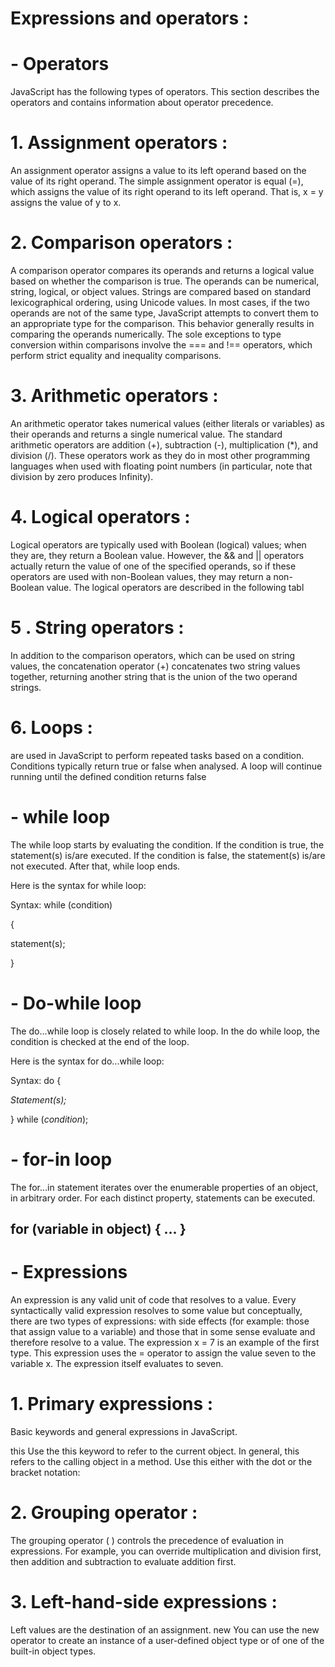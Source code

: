 # Expressions and operators : 

# - Operators
JavaScript has the following types of operators. This section describes the operators and contains information about operator precedence. 

# 1. Assignment operators :
An assignment operator assigns a value to its left operand based on the value of its right operand. The simple assignment operator is equal (=), which assigns the value of its right operand to its left operand. That is, x = y assigns the value of y to x.

# 2. Comparison operators :

A comparison operator compares its operands and returns a logical value based on whether the comparison is true. The operands can be numerical, string, logical, or object values. Strings are compared based on standard lexicographical ordering, using Unicode values. In most cases, if the two operands are not of the same type, JavaScript attempts to convert them to an appropriate type for the comparison. This behavior generally results in comparing the operands numerically. The sole exceptions to type conversion within comparisons involve the === and !== operators, which perform strict equality and inequality comparisons.

# 3. Arithmetic operators :
An arithmetic operator takes numerical values (either literals or variables) as their operands and returns a single numerical value. The standard arithmetic operators are addition (+), subtraction (-), multiplication (*), and division (/). These operators work as they do in most other programming languages when used with floating point numbers (in particular, note that division by zero produces Infinity).

# 4.  Logical operators :

Logical operators are typically used with Boolean (logical) values; when they are, they return a Boolean value. However, the && and || operators actually return the value of one of the specified operands, so if these operators are used with non-Boolean values, they may return a non-Boolean value. The logical operators are described in the following tabl

# 5 . String operators :
In addition to the comparison operators, which can be used on string values, the concatenation operator (+) concatenates two string values together, returning another string that is the union of the two operand strings.

# 6. Loops :
 are used in JavaScript to perform repeated tasks based on a condition. Conditions typically return true or false when analysed. A loop will continue running until the defined condition returns false 


 # -  while loop
The while loop starts by evaluating the condition. If the condition is true, the statement(s) is/are executed. If the condition is false, the statement(s) is/are not executed. After that, while loop ends.

Here is the syntax for while loop:

Syntax:
while (condition)

{

  statement(s);

}

# - Do-while loop
The do...while loop is closely related to while loop. In the do while loop, the condition is checked at the end of the loop.

Here is the syntax for do...while loop:

Syntax:
 do {

   *Statement(s);*

} while (*condition*);

# - for-in loop
The for...in statement iterates over the enumerable properties of an object, in arbitrary order. For each distinct property, statements can be executed.

for (variable in object) {
...
}
--- 


# - Expressions
An expression is any valid unit of code that resolves to a value.
Every syntactically valid expression resolves to some value but conceptually, there are two types of expressions: with side effects (for example: those that assign value to a variable) and those that in some sense evaluate and therefore resolve to a value.
The expression x = 7 is an example of the first type. This expression uses the = operator to assign the value seven to the variable x. The expression itself evaluates to seven. 

# 1. Primary expressions :
Basic keywords and general expressions in JavaScript.

this
Use the this keyword to refer to the current object. In general, this refers to the calling object in a method. Use this either with the dot or the bracket notation:

# 2. Grouping operator :
The grouping operator ( ) controls the precedence of evaluation in expressions. For example, you can override multiplication and division first, then addition and subtraction to evaluate addition first.

# 3. Left-hand-side expressions :
Left values are the destination of an assignment.
new
You can use the new operator to create an instance of a user-defined object type or of one of the built-in object types. 